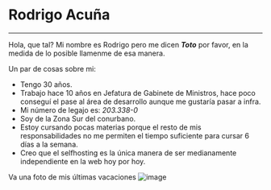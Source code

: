 # Rodrigo Acuña
***

Hola, que tal? Mi nombre es Rodrigo pero me dicen ***Toto*** por favor, en la medida de lo posible llamenme de esa manera.

Un par de cosas sobre mi:
- Tengo 30 años.
- Trabajo hace 10 años en Jefatura de Gabinete de Ministros, hace poco conseguí el pase al área de desarrollo aunque me gustaría pasar a infra.
- Mi número de legajo es: _203.338-0_
- Soy de la Zona Sur del conurbano.
- Estoy cursando pocas materias porque el resto de mis responsabilidades no me permiten el tiempo suficiente para cursar 6 días a la semana.
- Creo que el selfhosting es la única manera de ser medianamente independiente en la web hoy por hoy. 

Va una foto de mis últimas vacaciones
![image](https://user-images.githubusercontent.com/29184137/229309878-1c668503-925a-48a6-a3c3-90eeb8b3ba14.png)
